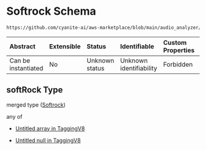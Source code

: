 # Softrock Schema

```txt
https://github.com/cyanite-ai/aws-marketplace/blob/main/audio_analyzer/schemes/marketplace_v1/schema/TaggingV8.schema.json#/$defs/SubgenreSegmentsV1/properties/softRock
```



| Abstract            | Extensible | Status         | Identifiable            | Custom Properties | Additional Properties | Access Restrictions | Defined In                                                                     |
| :------------------ | :--------- | :------------- | :---------------------- | :---------------- | :-------------------- | :------------------ | :----------------------------------------------------------------------------- |
| Can be instantiated | No         | Unknown status | Unknown identifiability | Forbidden         | Allowed               | none                | [TaggingV8.schema.json\*](../out/TaggingV8.schema.json "open original schema") |

## softRock Type

merged type ([Softrock](taggingv8-defs-subgenresegmentsv1-properties-softrock.md))

any of

* [Untitled array in TaggingV8](taggingv8-defs-subgenresegmentsv1-properties-softrock-anyof-0.md "check type definition")

* [Untitled null in TaggingV8](taggingv8-defs-subgenresegmentsv1-properties-softrock-anyof-1.md "check type definition")

